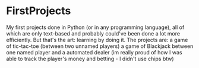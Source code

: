# FirstProjects
My first projects done in Python (or in any programming language),
all of which are only text-based and probably could've been done
a lot more efficiently. But that's the art: learning by doing it.
The projects are:
  a game of tic-tac-toe (between two unnamed players)
  a game of Blackjack between one named player and a automated dealer
    (im really proud of how I was able to track the player's money and betting - I didn't use chips btw)
